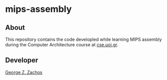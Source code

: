 # mips-assembly

## About

This repository contains the code developled while learning MIPS assembly during
the Computer Architecture course at [cse.uoi.gr](http://cse.uoi.gr/).

## Developer

[George Z. Zachos](http://cse.uoi.gr/~gzachos)
